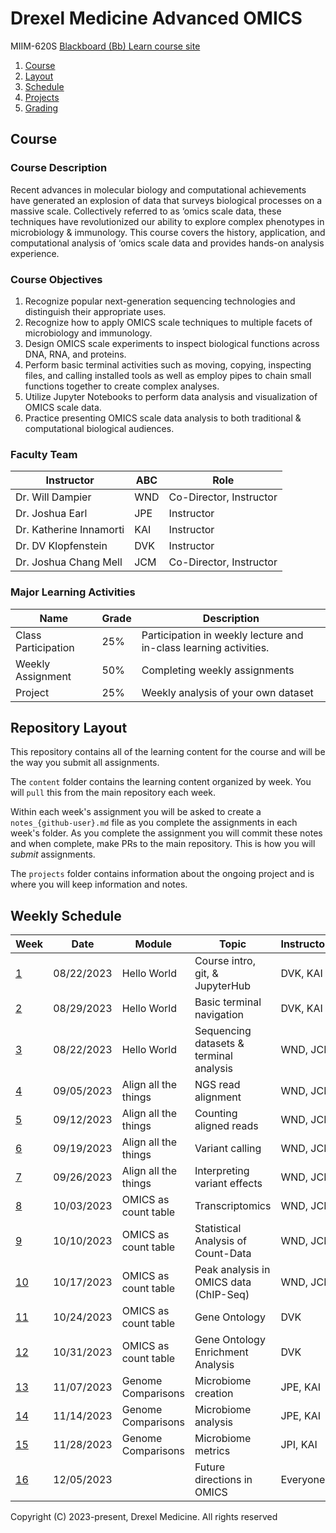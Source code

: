 # Drexel Medicine Advanced OMICS
MIIM-620S
[Blackboard (Bb) Learn course site](https://learn.dcollege.net/)

1. [Course](#course)
2. [Layout](#repository-layout)
3. [Schedule](#weekly-schedule)
4. [Projects](projects/README.md)
5. [Grading](grading/README.md)

## Course 

### Course Description

Recent advances in molecular biology and computational achievements have generated an explosion of data that surveys biological processes on a massive scale.
Collectively referred to as ‘omics scale data, these techniques have revolutionized our ability to explore complex phenotypes in microbiology & immunology.
This course covers the history, application, and computational analysis of ‘omics scale data and provides hands-on analysis experience. 

### Course Objectives

1. Recognize popular next-generation sequencing technologies and distinguish their appropriate uses. 
2. Recognize how to apply OMICS scale techniques to multiple facets of microbiology and immunology. 
3. Design OMICS scale experiments to inspect biological functions across DNA, RNA, and proteins. 
4. Perform basic terminal activities such as moving, copying, inspecting files, and calling installed tools as well as employ pipes to chain small functions together to create complex analyses. 
5. Utilize Jupyter Notebooks to perform data analysis and visualization of OMICS scale data. 
6. Practice presenting OMICS scale data analysis to both traditional & computational biological audiences. 

### Faculty Team

| Instructor              |ABC| Role
|-------------------------|---|-------------------------------
| Dr. Will Dampier        |WND| Co-Director, Instructor
| Dr. Joshua Earl         |JPE| Instructor
| Dr. Katherine Innamorti |KAI| Instructor
| Dr. DV Klopfenstein     |DVK| Instructor
| Dr. Joshua Chang Mell   |JCM| Co-Director, Instructor

### Major Learning Activities 

| Name               | Grade  | Description
|--------------------|--------|-----------------------
|Class Participation | 25%    | Participation in weekly lecture and in-class learning activities.
|Weekly Assignment   | 50%    | Completing weekly assignments
|Project             | 25%    | Weekly analysis of your own dataset


## Repository Layout

This repository contains all of the learning content for the course and will be the way you submit all assignments.

The `content` folder contains the learning content organized by week.
You will `pull` this from the main repository each week.

Within each week's assignment you will be asked to create a `notes_{github-user}.md` file as you complete the assignments in each week's folder.
As you complete the assignment you will commit these notes and when complete, make PRs to the main repository.
This is how you will _submit_ assignments.

The `projects` folder contains information about the ongoing project and is where you will keep information and notes.


## Weekly Schedule

|Week                         |Date       |Module               | Topic                                  |Instructors   | Status 
|-----------------------------|-----------|---------------------|----------------------------------------|--------------|-------
|[ 1](/content/wk01/README.md)|08/22/2023 | Hello World         | Course intro, git, & JupyterHub        |DVK, KAI      | unreleased
|[ 2](/content/wk02/README.md)|08/29/2023 | Hello World         | Basic terminal navigation              |DVK, KAI      | unreleased
|[ 3](/content/wk03/README.md)|08/22/2023 | Hello World         | Sequencing datasets & terminal analysis|WND, JCM      | draft
|[ 4](/content/wk04/README.md)|09/05/2023 | Align all the things| NGS read alignment                     |WND, JCM      | unreleased
|[ 5](/content/wk05/README.md)|09/12/2023 | Align all the things| Counting aligned reads                 |WND, JCM      | unreleased
|[ 6](/content/wk06/README.md)|09/19/2023 | Align all the things| Variant calling                        |WND, JCM      | unreleased
|[ 7](/content/wk07/README.md)|09/26/2023 | Align all the things| Interpreting variant effects           |WND, JCM      | unreleased
|[ 8](/content/wk08/README.md)|10/03/2023 | OMICS as count table| Transcriptomics                        |WND, JCM      | unreleased
|[ 9](/content/wk10/README.md)|10/10/2023 | OMICS as count table| Statistical Analysis of Count-Data     |WND, JCM      | unreleased
|[10](/content/wk09/README.md)|10/17/2023 | OMICS as count table| Peak analysis in OMICS data (ChIP-Seq) |WND, JCM      | unreleased
|[11](/content/wk11/README.md)|10/24/2023 | OMICS as count table| Gene Ontology                          |DVK           | unreleased
|[12](/content/wk12/README.md)|10/31/2023 | OMICS as count table| Gene Ontology Enrichment Analysis      |DVK           | unreleased
|[13](/content/wk13/README.md)|11/07/2023 | Genome Comparisons  | Microbiome creation                    |JPE, KAI      | unreleased
|[14](/content/wk14/README.md)|11/14/2023 | Genome Comparisons  | Microbiome analysis                    |JPE, KAI      | unreleased
|[15](/content/wk15/README.md)|11/28/2023 | Genome Comparisons  | Microbiome metrics                     |JPI, KAI      | unreleased
|[16](/content/wk16/README.md)|12/05/2023 |                     | Future directions in OMICS             |Everyone      | unreleased

Copyright (C) 2023-present, Drexel Medicine. All rights reserved
